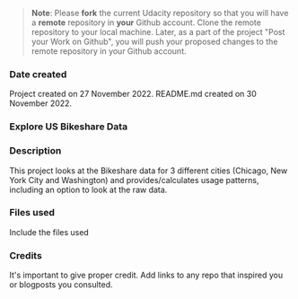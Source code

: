 >**Note**: Please **fork** the current Udacity repository so that you will have a **remote** repository in **your** Github account. Clone the remote repository to your local machine. Later, as a part of the project "Post your Work on Github", you will push your proposed changes to the remote repository in your Github account.

### Date created
Project created on 27 November 2022. README.md created on 30 November 2022.

### Explore US Bikeshare Data

### Description
This project looks at the Bikeshare data for 3 different cities (Chicago, New York City and Washington) and provides/calculates usage patterns, including an option to look at the raw data.

### Files used
Include the files used

### Credits
It's important to give proper credit. Add links to any repo that inspired you or blogposts you consulted.
